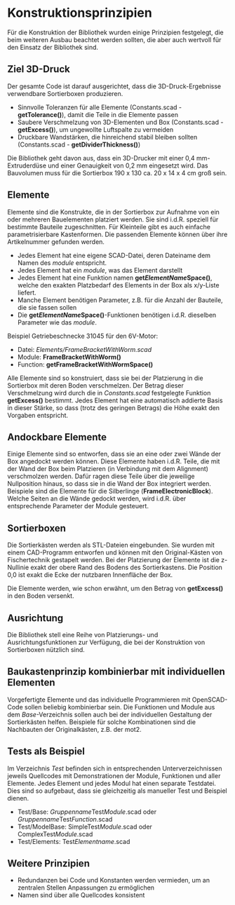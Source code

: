 # Konstruktionsprinzipien

Für die Konstruktion der Bibliothek wurden einige Prinzipien festgelegt, die beim weiteren Ausbau beachtet werden sollten, die aber auch wertvoll für den Einsatz der Bibliothek sind.

## Ziel 3D-Druck

Der gesamte Code ist darauf ausgerichtet, dass die 3D-Druck-Ergebnisse verwendbare Sortierboxen produzieren.

- Sinnvolle Toleranzen für alle Elemente (Constants.scad - __getTolerance()__), damit die Teile in die Elemente passen
- Saubere Verschmelzung von 3D-Elementen und Box (Constants.scad - __getExcess()__), um ungewollte Luftspalte zu vermeiden
- Druckbare Wandstärken, die hinreichend stabil bleiben sollten (Constants.scad - __getDividerThickness()__)

Die Bibliothek geht davon aus, dass ein 3D-Drucker mit einer 0,4 mm-Extruderdüse und einer Genauigkeit von 0,2 mm eingesetzt wird. Das Bauvolumen muss für die Sortierbox 190 x 130 ca. 20 x 14 x 4 cm groß sein.

## Elemente
Elemente sind die Konstrukte, die in der Sortierbox zur Aufnahme von ein oder mehreren Bauelementen platziert werden. Sie sind i.d.R. speziell für bestimmte Bauteile zugeschnitten. Für Kleinteile gibt es auch einfache parametrisierbare Kastenformen. Die passenden Elemente können über ihre Artikelnummer gefunden werden.

- Jedes Element hat eine eigene SCAD-Datei, deren Dateiname dem Namen des *module* entspricht.
- Jedes Element hat ein *module*, was das Element darstellt
- Jedes Element hat eine Funktion namen __get*ElementName*Space()__, welche den exakten Platzbedarf des Elements in der Box als x/y-Liste liefert.
- Manche Element benötigen Parameter, z.B. für die Anzahl der Bauteile, die sie fassen sollen
- Die __get*ElementName*Space()__-Funktionen benötigen i.d.R. dieselben Parameter wie das *module*.

Beispiel Getriebeschnecke 31045 für den 6V-Motor:

- Datei: *Elements/FrameBracketWithWorm.scad*
- Module: __FrameBracketWithWorm()__
- Function: __getFrameBracketWithWormSpace()__

Alle Elemente sind so konstruiert, dass sie bei der Platzierung in die Sortierbox mit deren Boden verschmelzen. Der Betrag dieser Verschmelzung wird durch die in *Constants.scad* festgelegte Funktion __getExcess()__ bestimmt. Jedes Element hat eine automatisch addierte Basis in dieser Stärke, so dass (trotz des geringen Betrags) die Höhe exakt den Vorgaben entspricht.

## Andockbare Elemente

Einige Elemente sind so entworfen, dass sie an eine oder zwei Wände der Box angedockt werden können. Diese Elemente haben i.d.R. Teile, die mit der Wand der Box beim Platzieren (in Verbindung mit dem Alignment) verschmolzen werden. Dafür ragen diese Teile über die jeweilige Nullposition hinaus, so dass sie in die Wand der Box integriert werden. Beispiele sind die Elemente für die Silberlinge (__FrameElectronicBlock__). Welche Seiten an die Wände gedockt werden, wird i.d.R. über entsprechende Parameter der Module gesteuert.

## Sortierboxen

Die Sortierkästen werden als STL-Dateien eingebunden. Sie wurden mit einem CAD-Programm entworfen und können mit den Original-Kästen von Fischertechnik gestapelt werden. Bei der Platzierung der Elemente ist die z-Nullinie exakt der obere Rand des Bodens des Sortierkastens. Die Position 0,0 ist exakt die Ecke der nutzbaren Innenfläche der Box.

Die Elemente werden, wie schon erwähnt, um den Betrag von __getExcess()__ in den Boden versenkt.

## Ausrichtung

Die Bibliothek stell eine Reihe von Platzierungs- und Ausrichtungsfunktionen zur Verfügung, die bei der Konstruktion von Sortierboxen nützlich sind.

## Baukastenprinzip kombinierbar mit individuellen Elementen

Vorgefertigte Elemente und das individuelle Programmieren mit OpenSCAD-Code sollen beliebig kombinierbar sein. Die Funktionen und Module aus dem *Base*-Verzeichnis sollen auch bei der individuellen Gestaltung der Sortierkästen helfen. Beispiele für solche Kombinationen sind die Nachbauten der Originalkästen, z.B. der mot2.

## Tests als Beispiel

Im Verzeichnis *Test* befinden sich in entsprechenden Unterverzeichnissen jeweils Quellcodes mit Demonstrationen der Module, Funktionen und aller Elemente. Jedes Element und jedes Modul hat einen separate Testdatei. Dies sind so aufgebaut, dass sie gleichzeitig als manueller Test und Beispiel dienen.

- Test/Base: *Gruppenname*Test*Module*.scad oder *Gruppenname*Test*Function*.scad
- Test/ModelBase: SimpleTest*Module*.scad oder ComplexTest*Module*.scad
- Test/Elements: Test*Elementname*.scad

## Weitere Prinzipien

- Redundanzen bei Code und Konstanten werden vermieden, um an zentralen Stellen Anpassungen zu ermöglichen
- Namen sind über alle Quellcodes konsistent

